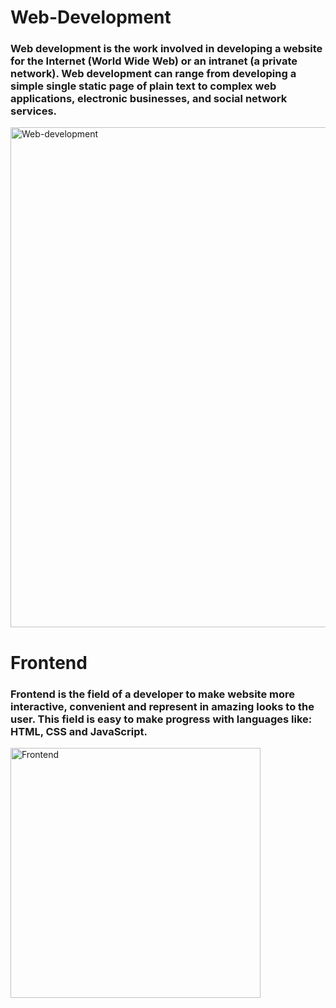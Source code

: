 # Web-Development

<h3>
Web development is the work involved in developing a website for the Internet (World Wide Web) or an intranet (a private network). Web development can range from developing a simple single static page of plain text to complex web applications, electronic businesses, and social network services.
</h3>
<img src='https://www.elegantthemes.com/blog/wp-content/uploads/2018/12/top11.png' alt='Web-development' width=800>

# Frontend

<h3>
Frontend is the field of a developer to make website more interactive, convenient and represent in amazing looks to the user. This field is easy to make progress with languages like: HTML, CSS and JavaScript.
</h3>
<img src='https://globaleducation.s3.ap-south-1.amazonaws.com/globaledu/gif/front-end-development.gif' alt='Frontend' height=400>
